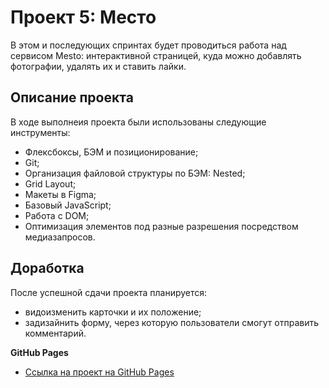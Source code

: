 # Проект 5: Место

В этом и последующих спринтах будет проводиться работа над сервисом Mesto: интерактивной страницей, куда можно добавлять фотографии, удалять их и ставить лайки.

## Описание проекта

В ходе выполнеия проекта были использованы следующие инструменты:
* Флексбоксы, БЭМ и позиционирование;
* Git;
* Организация файловой структуры по БЭМ: Nested;
* Grid Layout;
* Макеты в Figma;
* Базовый JavaScript;
* Работа с DOM;
* Оптимизация элементов под разные разрешения посредством медиазапросов. 

## Доработка

После успешной сдачи проекта планируется:
* видоизменить карточки и их положение;
* задизайнить форму, через которую пользователи смогут отправить комментарий.

**GitHub Pages**

* [Ссылка на проект на GitHub Pages](https://aparinalena.github.io/mesto/)